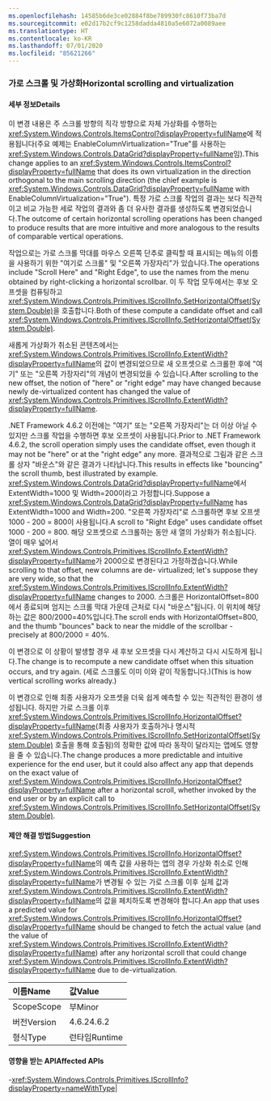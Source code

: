```yaml
---
ms.openlocfilehash: 14585b6de3ce02884f8be789930fc8610f73ba7d
ms.sourcegitcommit: e02d17b2cf9c1258dadda4810a5e6072a0089aee
ms.translationtype: HT
ms.contentlocale: ko-KR
ms.lasthandoff: 07/01/2020
ms.locfileid: "85621266"
---
```

### <a name="horizontal-scrolling-and-virtualization"></a><span data-ttu-id="03075-101">가로 스크롤 및 가상화</span><span class="sxs-lookup"><span data-stu-id="03075-101">Horizontal scrolling and virtualization</span></span>

#### <a name="details"></a><span data-ttu-id="03075-102">세부 정보</span><span class="sxs-lookup"><span data-stu-id="03075-102">Details</span></span>

<span data-ttu-id="03075-103">이 변경 내용은 주 스크롤 방향의 직각 방향으로 자체 가상화를 수행하는 <xref:System.Windows.Controls.ItemsControl?displayProperty=fullName>에 적용됩니다(주요 예제는 EnableColumnVirtualization=&quot;True&quot;를 사용하는 <xref:System.Windows.Controls.DataGrid?displayProperty=fullName>임).</span><span class="sxs-lookup"><span data-stu-id="03075-103">This change applies to an <xref:System.Windows.Controls.ItemsControl?displayProperty=fullName> that does its own virtualization in the direction orthogonal to the main scrolling direction (the chief example is <xref:System.Windows.Controls.DataGrid?displayProperty=fullName> with EnableColumnVirtualization=&quot;True&quot;).</span></span>  <span data-ttu-id="03075-104">특정 가로 스크롤 작업의 결과는 보다 직관적이고 비교 가능한 세로 작업의 결과와 좀 더 유사한 결과를 생성하도록 변경되었습니다.</span><span class="sxs-lookup"><span data-stu-id="03075-104">The outcome of certain horizontal scrolling operations has been changed to produce results that are more intuitive and more analogous to the results of comparable vertical operations.</span></span><p/><span data-ttu-id="03075-105">작업으로는 가로 스크롤 막대를 마우스 오른쪽 단추로 클릭할 때 표시되는 메뉴의 이름을 사용하기 위한 &quot;여기로 스크롤&quot; 및 &quot;오른쪽 가장자리&quot;가 있습니다.</span><span class="sxs-lookup"><span data-stu-id="03075-105">The operations include &quot;Scroll Here&quot; and &quot;Right Edge&quot;, to use the names from the menu obtained by right-clicking a horizontal scrollbar.</span></span>  <span data-ttu-id="03075-106">이 두 작업 모두에서는 후보 오프셋을 컴퓨팅하고 <xref:System.Windows.Controls.Primitives.IScrollInfo.SetHorizontalOffset(System.Double)>을 호출합니다.</span><span class="sxs-lookup"><span data-stu-id="03075-106">Both of these compute a candidate offset and call <xref:System.Windows.Controls.Primitives.IScrollInfo.SetHorizontalOffset(System.Double)>.</span></span><p/><span data-ttu-id="03075-107">새롭게 가상화가 취소된 콘텐츠에서는 <xref:System.Windows.Controls.Primitives.IScrollInfo.ExtentWidth?displayProperty=fullName>의 값이 변경되었으므로 새 오프셋으로 스크롤한 후에 &quot;여기&quot; 또는 &quot;오른쪽 가장자리&quot;의 개념이 변경되었을 수 있습니다.</span><span class="sxs-lookup"><span data-stu-id="03075-107">After scrolling to the new offset, the notion of &quot;here&quot; or &quot;right edge&quot; may have changed because newly de-virtualized content has changed the value of <xref:System.Windows.Controls.Primitives.IScrollInfo.ExtentWidth?displayProperty=fullName>.</span></span><p/><span data-ttu-id="03075-108">.NET Framework 4.6.2 이전에는 &quot;여기&quot; 또는 &quot;오른쪽 가장자리&quot;는 더 이상 아닐 수 있지만 스크롤 작업을 수행하면 후보 오프셋이 사용됩니다.</span><span class="sxs-lookup"><span data-stu-id="03075-108">Prior to .NET Framework 4.6.2, the scroll operation simply uses the candidate offset, even though it may not be &quot;here&quot; or at the &quot;right edge&quot; any more.</span></span>  <span data-ttu-id="03075-109">결과적으로 그림과 같은 스크롤 상자 &quot;바운스&quot;와 같은 결과가 나타납니다.</span><span class="sxs-lookup"><span data-stu-id="03075-109">This results in effects like &quot;bouncing&quot; the scroll thumb, best illustrated by example.</span></span> <span data-ttu-id="03075-110"><xref:System.Windows.Controls.DataGrid?displayProperty=fullName>에서 ExtentWidth=1000 및 Width=200이라고 가정합니다.</span><span class="sxs-lookup"><span data-stu-id="03075-110">Suppose a <xref:System.Windows.Controls.DataGrid?displayProperty=fullName> has ExtentWidth=1000 and Width=200.</span></span>  <span data-ttu-id="03075-111">&quot;오른쪽 가장자리&quot;로 스크롤하면 후보 오프셋 1000 - 200 = 800이 사용됩니다.</span><span class="sxs-lookup"><span data-stu-id="03075-111">A scroll to &quot;Right Edge&quot; uses candidate offset 1000 - 200 = 800.</span></span>  <span data-ttu-id="03075-112">해당 오프셋으로 스크롤하는 동안 새 열의 가상화가 취소됩니다. 열이 매우 넓어서 <xref:System.Windows.Controls.Primitives.IScrollInfo.ExtentWidth?displayProperty=fullName>가 2000으로 변경된다고 가정하겠습니다.</span><span class="sxs-lookup"><span data-stu-id="03075-112">While scrolling to that offset, new columns are de- virtualized; let's suppose they are very wide, so that the <xref:System.Windows.Controls.Primitives.IScrollInfo.ExtentWidth?displayProperty=fullName> changes to 2000.</span></span>  <span data-ttu-id="03075-113">스크롤은 HorizontalOffset=800에서 종료되며 엄지는 스크롤 막대 가운데 근처로 다시 &quot;바운스&quot;됩니다. 이 위치에 해당하는 값은 800/2000=40%입니다.</span><span class="sxs-lookup"><span data-stu-id="03075-113">The scroll ends with HorizontalOffset=800, and the thumb &quot;bounces&quot; back to near the middle of the scrollbar - precisely at 800/2000 = 40%.</span></span><p/><span data-ttu-id="03075-114">이 변경으로 이 상황이 발생할 경우 새 후보 오프셋을 다시 계산하고 다시 시도하게 됩니다.</span><span class="sxs-lookup"><span data-stu-id="03075-114">The change is to recompute a new candidate offset when this situation occurs, and try again.</span></span> <span data-ttu-id="03075-115">(세로 스크롤도 이미 이와 같이 작동합니다.)</span><span class="sxs-lookup"><span data-stu-id="03075-115">(This is how vertical scrolling works already.)</span></span> <p/><span data-ttu-id="03075-116">이 변경으로 인해 최종 사용자가 오프셋을 더욱 쉽게 예측할 수 있는 직관적인 환경이 생성됩니다. 하지만 가로 스크롤 이후 <xref:System.Windows.Controls.Primitives.IScrollInfo.HorizontalOffset?displayProperty=fullName>(최종 사용자가 호출하거나 명시적 <xref:System.Windows.Controls.Primitives.IScrollInfo.SetHorizontalOffset(System.Double)> 호출을 통해 호출됨)의 정확한 값에 따라 동작이 달라지는 앱에도 영향을 줄 수 있습니다.</span><span class="sxs-lookup"><span data-stu-id="03075-116">The change produces a more predictable and intuitive experience for the end user, but it could also affect any app that depends on the exact value of <xref:System.Windows.Controls.Primitives.IScrollInfo.HorizontalOffset?displayProperty=fullName> after a horizontal scroll, whether invoked by the end user or by an explicit call to <xref:System.Windows.Controls.Primitives.IScrollInfo.SetHorizontalOffset(System.Double)>.</span></span>

#### <a name="suggestion"></a><span data-ttu-id="03075-117">제안 해결 방법</span><span class="sxs-lookup"><span data-stu-id="03075-117">Suggestion</span></span>

<span data-ttu-id="03075-118"><xref:System.Windows.Controls.Primitives.IScrollInfo.HorizontalOffset?displayProperty=fullName>의 예측 값을 사용하는 앱의 경우 가상화 취소로 인해 <xref:System.Windows.Controls.Primitives.IScrollInfo.ExtentWidth?displayProperty=fullName>가 변경될 수 있는 가로 스크롤 이후 실제 값과 <xref:System.Windows.Controls.Primitives.IScrollInfo.ExtentWidth?displayProperty=fullName>의 값을 페치하도록 변경해야 합니다.</span><span class="sxs-lookup"><span data-stu-id="03075-118">An app that uses a predicted value for <xref:System.Windows.Controls.Primitives.IScrollInfo.HorizontalOffset?displayProperty=fullName> should be changed to fetch the actual value (and the value of <xref:System.Windows.Controls.Primitives.IScrollInfo.ExtentWidth?displayProperty=fullName>) after any horizontal scroll that could change <xref:System.Windows.Controls.Primitives.IScrollInfo.ExtentWidth?displayProperty=fullName> due to de-virtualization.</span></span>

| <span data-ttu-id="03075-119">이름</span><span class="sxs-lookup"><span data-stu-id="03075-119">Name</span></span>    | <span data-ttu-id="03075-120">값</span><span class="sxs-lookup"><span data-stu-id="03075-120">Value</span></span>       |
|:--------|:------------|
| <span data-ttu-id="03075-121">Scope</span><span class="sxs-lookup"><span data-stu-id="03075-121">Scope</span></span>   |<span data-ttu-id="03075-122">부</span><span class="sxs-lookup"><span data-stu-id="03075-122">Minor</span></span>|
|<span data-ttu-id="03075-123">버전</span><span class="sxs-lookup"><span data-stu-id="03075-123">Version</span></span>|<span data-ttu-id="03075-124">4.6.2</span><span class="sxs-lookup"><span data-stu-id="03075-124">4.6.2</span></span>|
|<span data-ttu-id="03075-125">형식</span><span class="sxs-lookup"><span data-stu-id="03075-125">Type</span></span>|<span data-ttu-id="03075-126">런타임</span><span class="sxs-lookup"><span data-stu-id="03075-126">Runtime</span></span>

#### <a name="affected-apis"></a><span data-ttu-id="03075-127">영향을 받는 API</span><span class="sxs-lookup"><span data-stu-id="03075-127">Affected APIs</span></span>

-<xref:System.Windows.Controls.Primitives.IScrollInfo?displayProperty=nameWithType></li></ul>|
